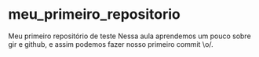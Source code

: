 # meu_primeiro_repositorio
Meu primeiro repositório de teste
Nessa aula aprendemos um pouco sobre gir e github, e assim podemos fazer nosso primeiro commit \o/.
